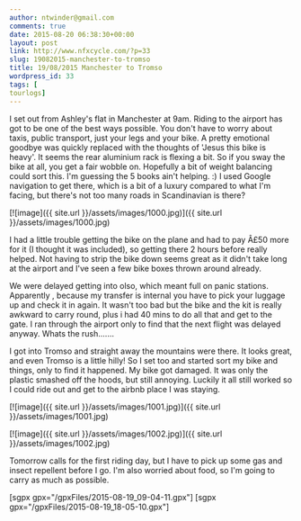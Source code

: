 ```yaml
---
author: ntwinder@gmail.com
comments: true
date: 2015-08-20 06:38:30+00:00
layout: post
link: http://www.nfxcycle.com/?p=33
slug: 19082015-manchester-to-tromso
title: 19/08/2015 Manchester to Tromso
wordpress_id: 33
tags: [
tourlogs]
---
```


I set out from Ashley's flat in Manchester at 9am. Riding to the airport has got to be one of the best ways possible. You don't have to worry about taxis, public transport, just your legs and your bike. 
A pretty emotional goodbye was quickly replaced with the thoughts of 'Jesus this bike is heavy'. It seems the rear aluminium rack is flexing a bit. So if you sway the bike at all, you get a fair wobble on. Hopefully a bit of weight balancing could sort this. I'm guessing the 5 books ain't helping. :) 
I used Google navigation to get there, which is a bit of a luxury compared to what I'm facing, but there's not too many roads in Scandinavian is there?

[![image]({{ site.url }}/assets/images/1000.jpg)]({{ site.url }}/assets/images/1000.jpg)



I had a little trouble getting the bike on the plane and had to pay Â£50 more for it (I thought it was included), so getting there 2 hours before really helped. Not having to strip the bike down seems great as it didn't take long at the airport and I've seen a few bike boxes thrown around already. 

We were delayed getting into olso, which meant full on panic stations. Apparently , because my transfer is internal you have to pick your luggage up and check it in again. It wasn't too bad but the bike and the kit is really awkward to carry round, plus i had 40 mins to do all that and get to the gate. I ran through the airport only to find that the next flight was delayed anyway. Whats the rush....... 

I got into Tromso and straight away the mountains were there. It looks great, and even Tromso is a little hilly! So I set too and started sort my bike and things, only to find it happened. My bike got damaged. It was only the plastic smashed off the hoods, but still annoying. Luckily it all still worked so I could ride out and get to the airbnb place I was staying. 

[![image]({{ site.url }}/assets/images/1001.jpg)]({{ site.url }}/assets/images/1001.jpg)



[![image]({{ site.url }}/assets/images/1002.jpg)]({{ site.url }}/assets/images/1002.jpg)



Tomorrow calls for the first riding day, but I have to pick up some gas and insect repellent before I go. I'm also worried about food, so I'm going to carry as much as possible. 

[sgpx gpx="/gpxFiles/2015-08-19_09-04-11.gpx"]
[sgpx gpx="/gpxFiles/2015-08-19_18-05-10.gpx"]
